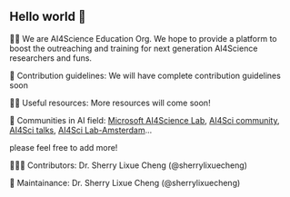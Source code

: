 ## Hello world 👋

🙋‍♀️ We are AI4Science Education Org. We hope to provide a platform to boost the outreaching and training for next generation AI4Science researchers and funs.

🌈 Contribution guidelines: We will have complete contribution guidelines soon

👩‍💻 Useful resources: More resources will come soon! 

📃 Communities in AI field: [Microsoft AI4Science Lab](https://www.microsoft.com/en-us/research/lab/microsoft-research-ai4science/), [AI4Sci community](https://ai4sciencecommunity.github.io/), [AI4Sci talks](https://ai4sciencetalks.github.io/), [AI4Sci Lab-Amsterdam](https://ai4science-amsterdam.github.io)...

please feel free to add more!

🙋🏻‍♀️ Contributors: Dr. Sherry Lixue Cheng (@sherrylixuecheng)

🚧 Maintainance: Dr. Sherry Lixue Cheng (@sherrylixuecheng)
